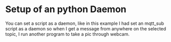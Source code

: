 # Setup of an python Daemon

You can set a script as a daemon, like in this example I had set an mqtt_sub script as a daemon so when I get a message from anywhere on the selected topic, I run another program to take a pic through webcam.

